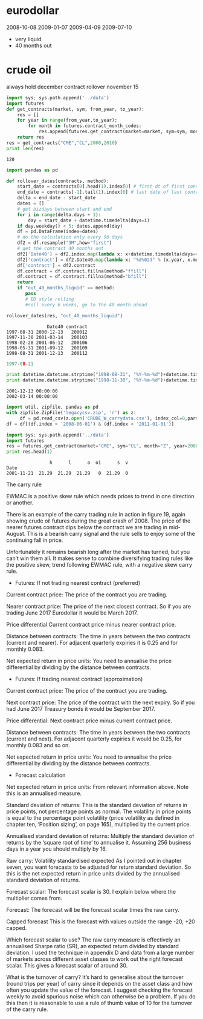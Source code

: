 
eurodollar
===================
2008-10-08
2009-01-07
2009-04-09
2009-07-10

* very liquid
* 40 months out

crude oil
===============
always hold december contract
rollover november 15



```python
import sys; sys.path.append('../data')
import futures
def get_contracts(market, sym, from_year, to_year):
    res = []
    for year in range(from_year,to_year):
        for month in futures.contract_month_codes:
     	    res.append(futures.get_contract(market=market, sym=sym, month=month, year=year))
    return res	    
res = get_contracts("CME","CL",2000,2010)
print len(res)
```

```text
120
```

```python
import pandas as pd

def rollover_dates(contracts, method):
    start_date = contracts[0].head(1).index[0] # first dt of first contract
    end_date = contracts[-1].tail(1).index[0] # last date of last contract
    delta = end_date - start_date
    dates = []
    # get bizdays between start and end
    for i in range(delta.days + 1):
    	day = start_date + datetime.timedelta(days=i)
	if day.weekday() < 5: dates.append(day)
    df = pd.DataFrame(index=dates)
    # do the calculation only every 90 days
    df2 = df.resample("3M",how="first")
    # get the contract 40 months out
    df2['Date40'] = df2.index.map(lambda x: x+datetime.timedelta(days=40*30))
    df2['contract'] = df2.Date40.map(lambda x: "%d%02d" % (x.year, x.month))
    df['contract'] = df2.contract
    df.contract = df.contract.fillna(method="ffill")
    df.contract = df.contract.fillna(method="bfill")
    return
    if "out_40_months_liquid" == method:
       pass
       # ED style rolling
       #roll every 6 weeks, go to the 40 month ahead

rollover_dates(res, "out_40_months_liquid")
```

```text
               Date40 contract
1997-08-31 2000-12-13   200012
1997-11-30 2001-03-14   200103
1998-02-28 2001-06-12   200106
1998-05-31 2001-09-12   200109
1998-08-31 2001-12-13   200112
```

```python
1997-08-21
```

```python
print datetime.datetime.strptime("1998-08-31", "%Y-%m-%d")+datetime.timedelta(days=40*30)
print datetime.datetime.strptime("1998-11-30", "%Y-%m-%d")+datetime.timedelta(days=40*30)
```

```text
2001-12-13 00:00:00
2002-03-14 00:00:00
```





















```python
import util, zipfile, pandas as pd
with zipfile.ZipFile('legacycsv.zip', 'r') as z:
     df = pd.read_csv(z.open('CRUDE_W_carrydata.csv'), index_col=0,parse_dates=True )
df = df[(df.index > '2008-06-01') & (df.index < '2011-01-01')]
```

```python
import sys; sys.path.append('../data')
import futures
res = futures.get_contract(market="CME", sym="CL", month="Z", year=2008)
print res.head(1)
```

```text
                h      l      o  oi      s  v
Date                                         
2001-11-21  21.29  21.29  21.29   0  21.29  0
```










The carry rule

EWMAC is a positive skew rule which needs prices to trend in one
direction or another.

There is an example of the carry trading rule in action in figure 19,
again showing crude oil futures during the great crash of 2008. The
price of the nearer futures contract dips below the contract we are
trading in mid-August.  This is a bearish carry signal and the rule
sells to enjoy some of the continuing fall in price.

Unfortunately it remains bearish long after the market has turned, but
you can’t win them all. It makes sense to combine diversifying trading
rules like the positive skew, trend following EWMAC rule, with a
negative skew carry rule.

* Futures: If not trading nearest contract (preferred)

Current contract price: The price of the contract you are trading.

Nearer contract price: The price of the next closest contract. So if
you are trading June 2017 Eurodollar it would be March 2017.

Price differential Current contract price minus nearer contract price.

Distance between contracts: The time in years between the two contracts
(current and nearer). For adjacent quarterly expiries it is 0.25 and
for monthly 0.083.

Net expected return in price units: You need to annualise the price
differential by dividing by the distance between contracts.

* Futures: If trading nearest contract (approximation)

Current contract price: The price of the contract you are trading.

Next contract price: The price of the contract with the next expiry. So
if you had June 2017 Treasury bonds it would be September 2017.

Price differential: Next contract price minus current contract price.

Distance between contracts: The time in years between the two contracts
(current and next). For adjacent quarterly expiries it would be 0.25,
for monthly 0.083 and so on.

Net expected return in price units: You need to annualise the price
differential by dividing by the distance between contracts.

* Forecast calculation

Net expected return in price units: From relevant information
above. Note this is an annualised measure.

Standard deviation of returns: This is the standard deviation of
returns in price points, not percentage points as normal. The
volatility in price points is equal to the percentage point volatility
(price volatility as defined in chapter ten, ‘Position sizing’, on
page 165), multiplied by the current price.

Annualised standard deviation of returns: Multiply the standard
deviation of returns by the ‘square root of time’ to annualise
it. Assuming 256 business days in a year you should multiply by 16.

Raw carry: Volatility standardised expected As I pointed out in
chapter seven, you want forecasts to be adjusted for return standard
deviation. So this is the net expected return in price units divided
by the annualised standard deviation of returns.

Forecast scalar: The forecast scalar is 30. I explain below where the
multiplier comes from.

Forecast: The forecast will be the forecast scalar times the raw
carry.

Capped forecast This is the forecast with values outside the range
-20, +20 capped.
 
Which forecast scalar to use?
The raw carry measure is effectively an annualised Sharpe ratio (SR),
an expected return divided by standard deviation. I used the technique
in appendix D and data from a large number of markets across different
asset classes to work out the right forecast scalar. This gives a
forecast scalar of around 30.

What is the turnover of carry?
It’s hard to generalise about the turnover (round trips per year) of
carry since it depends on the asset class and how often you update the
value of the forecast. I suggest checking the forecast weekly to avoid
spurious noise which can otherwise be a problem. If you do this then
it is reasonable to use a rule of thumb value of 10 for the turnover
of the carry rule.
 
 

